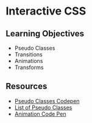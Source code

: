 # Interactive CSS

## Learning Objectives 
- Pseudo Classes 
- Transitions
- Animations
- Transforms 

## Resources 
- [Pseudo Classes Codepen](https://codepen.io/JCasper/pen/wewoap?editors=1100)
- [List of Pseudo Classes](https://developer.mozilla.org/en-US/docs/Web/CSS/Pseudo-classes#Index_of_standard_pseudo-classes)
- [Animation Code Pen](https://codepen.io/JCasper/pen/wqbPxa?editors=1100)
